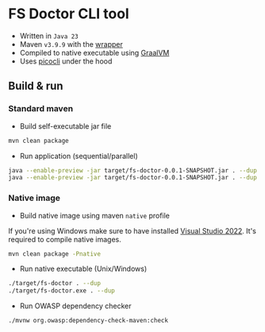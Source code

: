 # FS Doctor CLI tool

* Written in `Java 23`
* Maven `v3.9.9` with the [wrapper](https://maven.apache.org/wrapper/)
* Compiled to native executable using [GraalVM](https://www.graalvm.org/)
* Uses [picocli](https://picocli.info/) under the hood

## Build & run

### Standard maven

* Build self-executable jar file
```bash
mvn clean package
```

* Run application (sequential/parallel)
```bash
java --enable-preview -jar target/fs-doctor-0.0.1-SNAPSHOT.jar . --dup
java --enable-preview -jar target/fs-doctor-0.0.1-SNAPSHOT.jar . --dup -p
```

### Native image

* Build native image using maven `native` profile

If you're using Windows make sure to have installed [Visual Studio 2022](https://visualstudio.microsoft.com/downloads/).
It's required to compile native images.

```bash
mvn clean package -Pnative
```

* Run native executable (Unix/Windows)
```bash
./target/fs-doctor . --dup
./target/fs-doctor.exe . --dup
```

* Run OWASP dependency checker
```bash
./mvnw org.owasp:dependency-check-maven:check
```